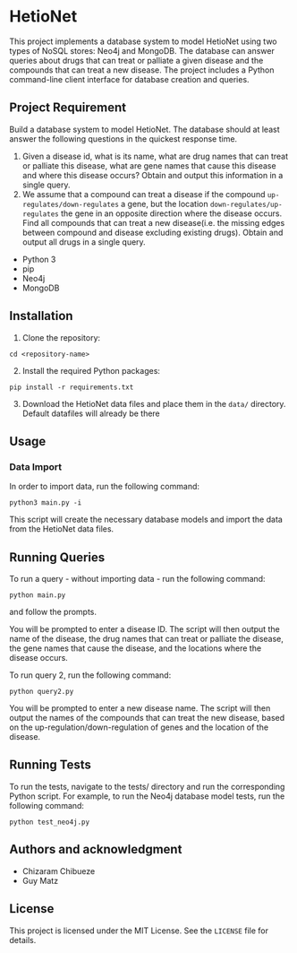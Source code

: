 # HetioNet
This project implements a database system to model HetioNet using two types of NoSQL stores: Neo4j and MongoDB. The database can answer queries about drugs that can treat or palliate a given disease and the compounds that can treat a new disease. The project includes a Python command-line client interface for database creation and queries.

## Project Requirement

Build a database system to model HetioNet. The database should at least answer the following questions in the quickest response time.
1. Given a disease id, what is its name, what are drug names that can treat or palliate this disease, what are gene names that cause this disease and where this disease occurs? Obtain and output this information in a single query.
2. We assume that a compound can treat a disease if the compound `up-regulates/down-regulates` a gene, but the location `down-regulates/up-regulates` the gene in an opposite direction where the disease occurs. Find all compounds that can treat a new disease(i.e. the missing edges between compound and disease excluding existing drugs). Obtain and output all drugs in a single query.

* Python 3
* pip
* Neo4j
* MongoDB

## Installation
1. Clone the repository: 
```git clone https://github.com/chizy7/HetioNet.git
cd <repository-name>
```

2. Install the required Python packages:
```
pip install -r requirements.txt
```

3. Download the HetioNet data files and place them in the `data/` directory.
Default datafiles will already be there

## Usage
### Data Import
In order to import data, run the following command:
```
python3 main.py -i
```
This script will create the necessary database models and import the data from the HetioNet data files.

## Running Queries
To run a query - without importing data - run the following command:
```
python main.py
```
and follow the prompts.

You will be prompted to enter a disease ID. The script will then output the name of the disease, the drug names that can treat or palliate the disease, the gene names that cause the disease, and the locations where the disease occurs.

To run query 2, run the following command:
```cd queries/
python query2.py
```
You will be prompted to enter a new disease name. The script will then output the names of the compounds that can treat the new disease, based on the up-regulation/down-regulation of genes and the location of the disease.

## Running Tests
To run the tests, navigate to the tests/ directory and run the corresponding Python script. For example, to run the Neo4j database model tests, run the following command:
```cd tests/
python test_neo4j.py
```

## Authors and acknowledgment

- Chizaram Chibueze
- Guy Matz

## License
This project is licensed under the MIT License. See the `LICENSE` file for details.
